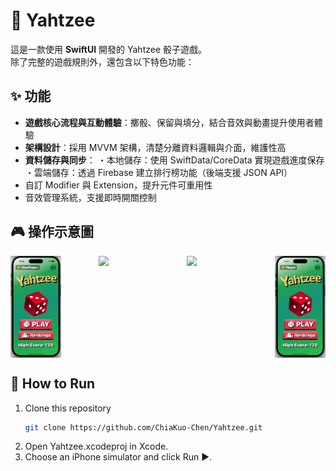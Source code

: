 # 🎲 Yahtzee
這是一款使用 **SwiftUI** 開發的 Yahtzee 骰子遊戲。  
除了完整的遊戲規則外，還包含以下特色功能：

## ✨ 功能
- **遊戲核心流程與互動體驗**：擲骰、保留與填分，結合音效與動畫提升使用者體驗
- **架構設計**：採用 MVVM 架構，清楚分離資料邏輯與介面，維護性高
- **資料儲存與同步**：
・本地儲存：使用 SwiftData/CoreData 實現遊戲進度保存
・雲端儲存：透過 Firebase 建立排行榜功能（後端支援 JSON API）
- 自訂 Modifier 與 Extension，提升元件可重用性  
- 音效管理系統，支援即時開關控制  

## 🎮 操作示意圖
<div style="display: flex; justify-content: space-between;">
  <img src="assets/newDemo1.gif" width="16%" />
  <img src="assets/demo2.gif" width="16%" />
  <img src="assets/demo3.gif" width="16%" />
  <img src="assets/demo4.gif" width="16%" />
</div>

## 🚀 How to Run
1. Clone this repository  
   ```bash
   git clone https://github.com/ChiaKuo-Chen/Yahtzee.git
2. Open Yahtzee.xcodeproj in Xcode.
3. Choose an iPhone simulator and click Run ▶️.
